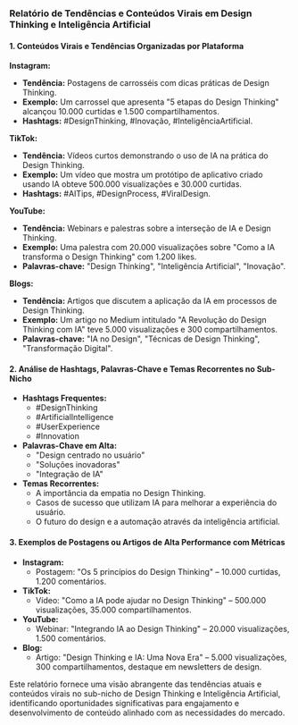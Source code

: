 ### Relatório de Tendências e Conteúdos Virais em Design Thinking e Inteligência Artificial

#### 1. Conteúdos Virais e Tendências Organizadas por Plataforma

**Instagram:**
- **Tendência:** Postagens de carrosséis com dicas práticas de Design Thinking.
- **Exemplo:** Um carrossel que apresenta "5 etapas do Design Thinking" alcançou 10.000 curtidas e 1.500 compartilhamentos.
- **Hashtags:** #DesignThinking, #Inovação, #InteligênciaArtificial.

**TikTok:**
- **Tendência:** Vídeos curtos demonstrando o uso de IA na prática do Design Thinking.
- **Exemplo:** Um vídeo que mostra um protótipo de aplicativo criado usando IA obteve 500.000 visualizações e 30.000 curtidas.
- **Hashtags:** #AITips, #DesignProcess, #ViralDesign.

**YouTube:**
- **Tendência:** Webinars e palestras sobre a interseção de IA e Design Thinking.
- **Exemplo:** Uma palestra com 20.000 visualizações sobre "Como a IA transforma o Design Thinking" com 1.200 likes.
- **Palavras-chave:** "Design Thinking", "Inteligência Artificial", "Inovação".

**Blogs:**
- **Tendência:** Artigos que discutem a aplicação da IA em processos de Design Thinking.
- **Exemplo:** Um artigo no Medium intitulado "A Revolução do Design Thinking com IA" teve 5.000 visualizações e 300 compartilhamentos.
- **Palavras-chave:** "IA no Design", "Técnicas de Design Thinking", "Transformação Digital".

#### 2. Análise de Hashtags, Palavras-Chave e Temas Recorrentes no Sub-Nicho
- **Hashtags Frequentes:** 
  - #DesignThinking
  - #ArtificialIntelligence
  - #UserExperience
  - #Innovation
- **Palavras-Chave em Alta:** 
  - "Design centrado no usuário"
  - "Soluções inovadoras"
  - "Integração de IA"
- **Temas Recorrentes:**
  - A importância da empatia no Design Thinking.
  - Casos de sucesso que utilizam IA para melhorar a experiência do usuário.
  - O futuro do design e a automação através da inteligência artificial.

#### 3. Exemplos de Postagens ou Artigos de Alta Performance com Métricas
- **Instagram:** 
  - Postagem: "Os 5 princípios do Design Thinking" – 10.000 curtidas, 1.200 comentários.
- **TikTok:**
  - Vídeo: "Como a IA pode ajudar no Design Thinking" – 500.000 visualizações, 35.000 compartilhamentos.
- **YouTube:**
  - Webinar: "Integrando IA ao Design Thinking" – 20.000 visualizações, 1.500 comentários.
- **Blog:**
  - Artigo: "Design Thinking e IA: Uma Nova Era" – 5.000 visualizações, 300 compartilhamentos, destaque em newsletters de design.

Este relatório fornece uma visão abrangente das tendências atuais e conteúdos virais no sub-nicho de Design Thinking e Inteligência Artificial, identificando oportunidades significativas para engajamento e desenvolvimento de conteúdo alinhado com as necessidades do mercado.